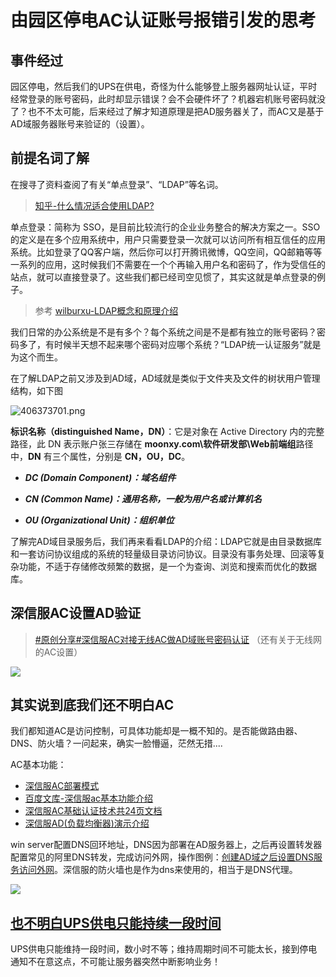 # 由园区停电AC认证账号报错引发的思考

## 事件经过

园区停电，然后我们的UPS在供电，奇怪为什么能够登上服务器网址认证，平时经常登录的账号密码，此时却显示错误？会不会硬件坏了？机器宕机账号密码就没了？也不不太可能，后来经过了解才知道原理是把AD服务器关了，而AC又是基于AD域服务器账号来验证的（设置）。

## 前提名词了解

在搜寻了资料查阅了有关“单点登录”、“LDAP”等名词。

> [知乎-什么情况适合使用LDAP?](https://www.zhihu.com/question/21594237)

单点登录：简称为 SSO，是目前比较流行的企业业务整合的解决方案之一。SSO的定义是在多个应用系统中，用户只需要登录一次就可以访问所有相互信任的应用系统。比如登录了QQ客户端，然后你可以打开腾讯微博，QQ空间，QQ邮箱等等一系列的应用，这时候我们不需要在一个个再输入用户名和密码了，作为受信任的站点，就可以直接登录了。这些我们都已经司空见惯了，其实这就是单点登录的例子。

> 参考 [wilburxu-LDAP概念和原理介绍](https://www.cnblogs.com/wilburxu/p/9174353.html)

我们日常的办公系统是不是有多个？每个系统之间是不是都有独立的账号密码？密码多了，有时候半天想不起来哪个密码对应哪个系统？“LDAP统一认证服务”就是为这个而生。

在了解LDAP之前又涉及到AD域，AD域就是类似于文件夹及文件的树状用户管理结构，如下图

![406373701.png](https://i.loli.net/2020/11/06/ZSCzbLTfFw4X6K3.png)

**标识名称（distinguished Name，DN）**：它是对象在 Active Directory 内的完整路径，此 DN 表示账户张三存储在 **moonxy.com\软件研发部\Web前端组**路径中，**DN** 有三个属性，分别是 **CN，OU，DC**。

* ***DC (Domain Component)：域名组件***

* ***CN (Common Name)：通用名称，一般为用户名或计算机名***

* ***OU (Organizational Unit)：组织单位***

了解完AD域目录服务后，我们再来看看LDAP的介绍：LDAP它就是由目录数据库和一套访问协议组成的系统的轻量级目录访问协议。目录没有事务处理、回滚等复杂功能，不适于存储修改频繁的数据，是一个为查询、浏览和搜索而优化的数据库。

## 深信服AC设置AD验证

> [\#原创分享#深信服AC对接无线AC做AD域账号密码认证](https://bbs.sangfor.com.cn/forum.php?mod=viewthread&tid=124057)  （还有关于无线网的AC设置）

![ ](https://i.loli.net/2021/01/30/XBc7Jk9GqKVmYyw.png)

## 其实说到底我们还不明白AC

我们都知道AC是访问控制，可具体功能却是一概不知的。是否能做路由器、DNS、防火墙？一问起来，确实一脸懵逼，茫然无措....

AC基本功能：

* [深信服AC部署模式](https://wenku.baidu.com/view/29a9945ca4c30c22590102020740be1e640ecc40.html)
* [百度文库-深信服ac基本功能介绍](https://wenku.baidu.com/view/faac2526250c844769eae009581b6bd97e19bcef.html)
* [深信服AC基础认证技术共24页文档](https://wenku.baidu.com/view/bb19531d534de518964bcf84b9d528ea80c72f93.html)
* [深信服AD(负载均衡器)演示介绍](https://wenku.baidu.com/view/60ad8c999a6648d7c1c708a1284ac850ac02042a.html)

win server配置DNS回环地址，DNS因为部署在AD服务器上，之后再设置转发器配置常见的阿里DNS转发，完成访问外网，操作图例：[创建AD域之后设置DNS服务访问外网](https://www.cnblogs.com/dongcom/p/10440649.html)。深信服的防火墙也是作为dns来使用的，相当于是DNS代理。

![ ](https://i.loli.net/2021/01/30/nVl7voSfOjZJFmK.jpg)

## [也不明白UPS供电只能持续一段时间](https://www.baidu.com/s?ie=utf-8&wd=ups%E8%83%BD%E4%BE%9B%E7%94%B5%E8%84%91%E8%83%BD%E7%94%A8%E5%A4%9A%E4%B9%85)

UPS供电只能维持一段时间，数小时不等；维持周期时间不可能太长，接到停电通知不在意这点，不可能让服务器突然中断影响业务！